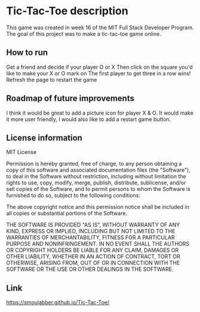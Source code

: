 
# Tic-Tac-Toe description 

This game was created in week 16 of the MIT Full Stack Developer Program.
The goal of this project was to make a tic-tac-toe game online. 


## How to run
Get a friend and decide if your player O or X 
Then click on the square you'd like to make your X or O mark on 
The first player to get three in a row wins! 
Refresh the page to restart the game 

## Roadmap of future improvements
I think it would be great to add a picture icon for player X & O. It would make it more user friendly, I would also like to 
add a restart game button. 


## License information
MIT License

Permission is hereby granted, free of charge, to any person obtaining a copy
of this software and associated documentation files (the "Software"), to deal
in the Software without restriction, including without limitation the rights
to use, copy, modify, merge, publish, distribute, sublicense, and/or sell
copies of the Software, and to permit persons to whom the Software is
furnished to do so, subject to the following conditions:

The above copyright notice and this permission notice shall be included in all
copies or substantial portions of the Software.

THE SOFTWARE IS PROVIDED "AS IS", WITHOUT WARRANTY OF ANY KIND, EXPRESS OR
IMPLIED, INCLUDING BUT NOT LIMITED TO THE WARRANTIES OF MERCHANTABILITY,
FITNESS FOR A PARTICULAR PURPOSE AND NONINFRINGEMENT. IN NO EVENT SHALL THE
AUTHORS OR COPYRIGHT HOLDERS BE LIABLE FOR ANY CLAIM, DAMAGES OR OTHER
LIABILITY, WHETHER IN AN ACTION OF CONTRACT, TORT OR OTHERWISE, ARISING FROM,
OUT OF OR IN CONNECTION WITH THE SOFTWARE OR THE USE OR OTHER DEALINGS IN THE
SOFTWARE.
## Link
https://smoujabber.github.io/Tic-Tac-Toe/
